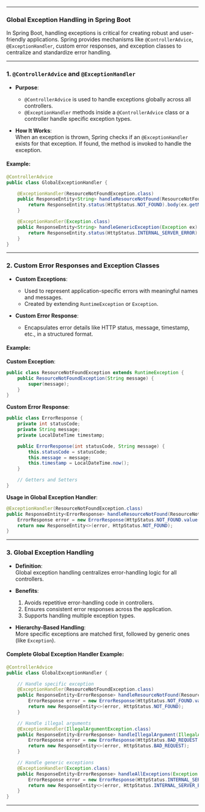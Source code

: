 
---

### **Global Exception Handling in Spring Boot**

In Spring Boot, handling exceptions is critical for creating robust and user-friendly applications. Spring provides mechanisms like `@ControllerAdvice`, `@ExceptionHandler`, custom error responses, and exception classes to centralize and standardize error handling.

---

### **1. `@ControllerAdvice` and `@ExceptionHandler`**

- **Purpose**:
    
    - `@ControllerAdvice` is used to handle exceptions globally across all controllers.
    - `@ExceptionHandler` methods inside a `@ControllerAdvice` class or a controller handle specific exception types.
- **How It Works**:  
    When an exception is thrown, Spring checks if an `@ExceptionHandler` exists for that exception. If found, the method is invoked to handle the exception.
    

#### **Example**:

```java
@ControllerAdvice
public class GlobalExceptionHandler {

    @ExceptionHandler(ResourceNotFoundException.class)
    public ResponseEntity<String> handleResourceNotFound(ResourceNotFoundException ex) {
        return ResponseEntity.status(HttpStatus.NOT_FOUND).body(ex.getMessage());
    }

    @ExceptionHandler(Exception.class)
    public ResponseEntity<String> handleGenericException(Exception ex) {
        return ResponseEntity.status(HttpStatus.INTERNAL_SERVER_ERROR).body("An error occurred.");
    }
}
```

---

### **2. Custom Error Responses and Exception Classes**

- **Custom Exceptions**:
    
    - Used to represent application-specific errors with meaningful names and messages.
    - Created by extending `RuntimeException` or `Exception`.
- **Custom Error Response**:
    
    - Encapsulates error details like HTTP status, message, timestamp, etc., in a structured format.

#### **Example**:

**Custom Exception**:

```java
public class ResourceNotFoundException extends RuntimeException {
    public ResourceNotFoundException(String message) {
        super(message);
    }
}
```

**Custom Error Response**:

```java
public class ErrorResponse {
    private int statusCode;
    private String message;
    private LocalDateTime timestamp;

    public ErrorResponse(int statusCode, String message) {
        this.statusCode = statusCode;
        this.message = message;
        this.timestamp = LocalDateTime.now();
    }

    // Getters and Setters
}
```

**Usage in Global Exception Handler**:

```java
@ExceptionHandler(ResourceNotFoundException.class)
public ResponseEntity<ErrorResponse> handleResourceNotFound(ResourceNotFoundException ex) {
    ErrorResponse error = new ErrorResponse(HttpStatus.NOT_FOUND.value(), ex.getMessage());
    return new ResponseEntity<>(error, HttpStatus.NOT_FOUND);
}
```

---

### **3. Global Exception Handling**

- **Definition**:  
    Global exception handling centralizes error-handling logic for all controllers.
    
- **Benefits**:
    
    1. Avoids repetitive error-handling code in controllers.
    2. Ensures consistent error responses across the application.
    3. Supports handling multiple exception types.
- **Hierarchy-Based Handling**:  
    More specific exceptions are matched first, followed by generic ones (like `Exception`).
    

#### **Complete Global Exception Handler Example**:

```java
@ControllerAdvice
public class GlobalExceptionHandler {

    // Handle specific exception
    @ExceptionHandler(ResourceNotFoundException.class)
    public ResponseEntity<ErrorResponse> handleResourceNotFound(ResourceNotFoundException ex) {
        ErrorResponse error = new ErrorResponse(HttpStatus.NOT_FOUND.value(), ex.getMessage());
        return new ResponseEntity<>(error, HttpStatus.NOT_FOUND);
    }

    // Handle illegal arguments
    @ExceptionHandler(IllegalArgumentException.class)
    public ResponseEntity<ErrorResponse> handleIllegalArgument(IllegalArgumentException ex) {
        ErrorResponse error = new ErrorResponse(HttpStatus.BAD_REQUEST.value(), ex.getMessage());
        return new ResponseEntity<>(error, HttpStatus.BAD_REQUEST);
    }

    // Handle generic exceptions
    @ExceptionHandler(Exception.class)
    public ResponseEntity<ErrorResponse> handleAllExceptions(Exception ex) {
        ErrorResponse error = new ErrorResponse(HttpStatus.INTERNAL_SERVER_ERROR.value(), "An unexpected error occurred.");
        return new ResponseEntity<>(error, HttpStatus.INTERNAL_SERVER_ERROR);
    }
}
```

---

